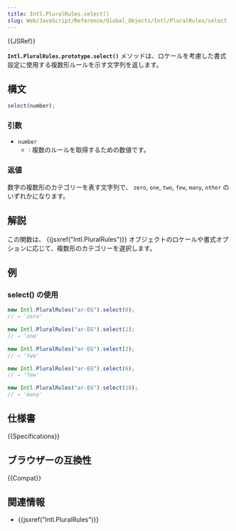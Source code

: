 ```yaml
---
title: Intl.PluralRules.select()
slug: Web/JavaScript/Reference/Global_Objects/Intl/PluralRules/select
---
```


{{JSRef}}

**`Intl.PluralRules.prototype.select()`** メソッドは、ロケールを考慮した書式設定に使用する複数形ルールを示す文字列を返します。

## 構文

```js
select(number);
```

### 引数

- `number`
  - : 複数のルールを取得するための数値です。

### 返値

数字の複数形のカテゴリーを表す文字列で、 `zero`, `one`, `two`, `few`, `many`, `other` のいずれかになります。

## 解説

この関数は、 {{jsxref("Intl.PluralRules")}} オブジェクトのロケールや書式オプションに応じて、複数形のカテゴリーを選択します。

## 例

### select() の使用

```js
new Intl.PluralRules("ar-EG").select(0);
// → 'zero'

new Intl.PluralRules("ar-EG").select(1);
// → 'one'

new Intl.PluralRules("ar-EG").select(2);
// → 'two'

new Intl.PluralRules("ar-EG").select(6);
// → 'few'

new Intl.PluralRules("ar-EG").select(18);
// → 'many'
```

## 仕様書

{{Specifications}}

## ブラウザーの互換性

{{Compat}}

## 関連情報

- {{jsxref("Intl.PluralRules")}}
